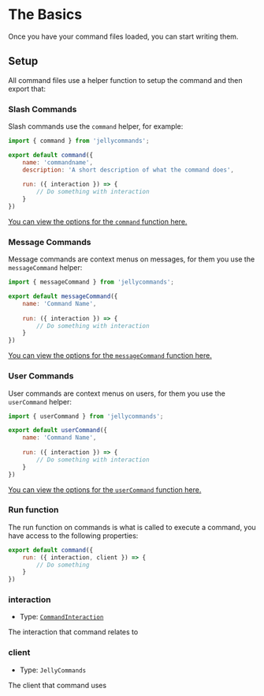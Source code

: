 # The Basics

Once you have your command files loaded, you can start writing them.

## Setup

All command files use a helper function to setup the command and then export that:

### Slash Commands

Slash commands use the `command` helper, for example:

```js
import { command } from 'jellycommands';

export default command({
    name: 'commandname',
    description: 'A short description of what the command does',
    
    run: ({ interaction }) => {
        // Do something with interaction
    }
})
```

[You can view the options for the `command` function here.](/api/commands#options)

### Message Commands

Message commands are context menus on messages, for them you use the `messageCommand` helper:

```js
import { messageCommand } from 'jellycommands';

export default messageCommand({
    name: 'Command Name',
    
    run: ({ interaction }) => {
        // Do something with interaction
    }
})
```

[You can view the options for the `messageCommand` function here.](/api/commands#core-options)

### User Commands

User commands are context menus on users, for them you use the `userCommand` helper:

```js
import { userCommand } from 'jellycommands';

export default userCommand({
    name: 'Command Name',
    
    run: ({ interaction }) => {
        // Do something with interaction
    }
})
```

[You can view the options for the `userCommand` function here.](/api/commands#core-options)

### Run function

The run function on commands is what is called to execute a command, you have access to the following properties:

```js
export default command({
    run: ({ interaction, client }) => {
        // Do something
    }
})
```

### interaction

- Type: [`CommandInteraction`](https://discord.js.org/#/docs/discord.js/main/class/CommandInteraction)

The interaction that command relates to

### client

- Type: `JellyCommands`

The client that command uses
